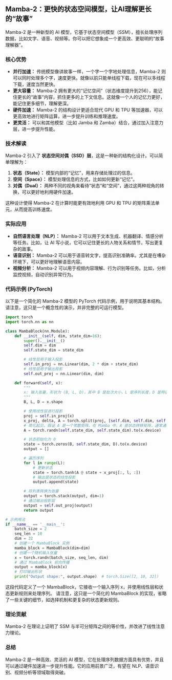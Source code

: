 ## Mamba-2：更快的状态空间模型，让AI理解更长的“故事”

Mamba-2 是一种新型的 AI 模型，它基于状态空间模型（SSM），擅长处理序列数据，比如文字、语音、视频等。你可以把它想象成一个更高效、更聪明的“故事理解器”。

### 核心优势

*   **并行加速：** 传统模型像讲故事一样，一个字一个字地处理信息，Mamba-2 则可以同时处理多个字，速度更快。就像以前只能单线程下载，现在可以多线程下载，速度当然更快。
*   **更大容量：** Mamba-2 拥有更大的“记忆空间”（状态维度提升到256），能记住更长的“故事”内容，抓住更多的上下文信息。这就像一个人的记忆力更好，能记住更多细节，理解更深。
*   **硬件加速：** Mamba-2 的结构设计更适合现代 GPU 和 TPU 等加速器，可以更高效地进行矩阵运算，进一步提升训练和推理速度。
*   **更灵活：** 可以和其他模型（比如 Jamba 和 Zamba）结合，通过加入注意力层，进一步提升性能。

### 技术解读

Mamba-2 引入了 **状态空间对偶（SSD）层**，这是一种新的结构化设计。可以简单理解为：

1.  **状态（State）：** 模型内部的“记忆”，用来存储处理过的信息。
2.  **空间（Space）：** 模型处理信息的方式，比如如何更新“记忆”。
3.  **对偶（Dual）：** 两种不同的视角来看待“状态”和“空间”，通过这两种视角的转换，可以更好地利用硬件加速。

这种设计使得 Mamba-2 在计算时能更有效地利用 GPU 和 TPU 的矩阵乘法单元，从而提高训练速度。

### 实际应用

*   **自然语言处理（NLP）：** Mamba-2 可以用于文本生成、机器翻译、情感分析等任务。比如，让 AI 写小说，它可以记住更长的人物关系和情节，写出更复杂的故事。
*   **语音识别：** Mamba-2 可以用于语音转文字，提高识别准确率。尤其是在嘈杂环境下，可以更好地理解语音内容。
*   **视频分析：** Mamba-2 可以用于视频内容理解、行为识别等任务。比如，分析监控视频，自动识别异常行为。

### 代码示例 (PyTorch)

以下是一个简化的 Mamba-2 模型的 PyTorch 代码示例，用于说明其基本结构。请注意，这只是一个概念性的演示，并非完整的可运行模型。

```python
import torch
import torch.nn as nn

class MambaBlock(nn.Module):
    def __init__(self, dim, state_dim=16):
        super().__init__()
        self.dim = dim
        self.state_dim = state_dim

        # 线性层用于输入投影
        self.in_proj = nn.Linear(dim, 2 * dim + state_dim)
        # 线性层用于输出投影
        self.out_proj = nn.Linear(dim, dim)

    def forward(self, x):
        """
        x: 输入张量，形状为 (B, L, D)，其中 B 是批次大小，L 是序列长度，D 是特征维度
        """
        B, L, D = x.shape

        # 使用线性层进行投影
        proj = self.in_proj(x)
        x_proj, delta, A = torch.split(proj, [self.dim, self.dim, self.state_dim], dim=-1)
        # 简化起见，假设 A 是一个常数矩阵。在 Mamba 中，A 是状态转移矩阵，通常通过更复杂的方式计算。
        A = torch.randn(self.state_dim, self.state_dim).to(x.device)

        # 状态初始化为 0
        state = torch.zeros(B, self.state_dim, D).to(x.device)
        output = []

        # 遍历序列
        for l in range(L):
            # 更新状态
            state = torch.tanh(A @ state + x_proj[:, l, :])
            # 输出是状态的线性投影
            output.append(state)

        # 将列表转换为张量
        output = torch.stack(output, dim=1)
        # 通过输出投影层
        output = self.out_proj(output)
        return output

# 示例用法
if __name__ == '__main__':
    batch_size = 2
    seq_len = 10
    dim = 32
    # 创建一个 MambaBlock 实例
    mamba_block = MambaBlock(dim=dim)
    # 创建一个随机输入张量
    x = torch.randn(batch_size, seq_len, dim)
    # 通过 MambaBlock 前向传播
    output = mamba_block(x)
    # 打印输出形状
    print("Output shape:", output.shape)  # torch.Size([2, 10, 32])
```

这段代码定义了一个 MambaBlock，它接收一个输入序列 x，并使用线性层和状态更新规则来处理序列。
请注意，这只是一个简化的 MambaBlock 的实现，省略了一些关键的细节，如选择机制和更复杂的状态更新规则。

### 理论贡献

Mamba-2 在理论上证明了 SSM 与半可分矩阵之间的等价性，并改进了线性注意力理论。

### 总结

Mamba-2 是一种高效、灵活的 AI 模型，它在处理序列数据方面具有优势，并且可以通过硬件加速进一步提升性能。它的应用前景广泛，有望在 NLP、语音识别、视频分析等领域取得突破。